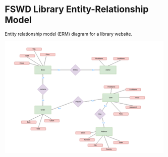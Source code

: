 # FSWD Library Entity-Relationship Model

Entity relationship model (ERM) diagram for a library website.

![library entity-relationship model](./fswd-library-entity-relationship-model.png)
